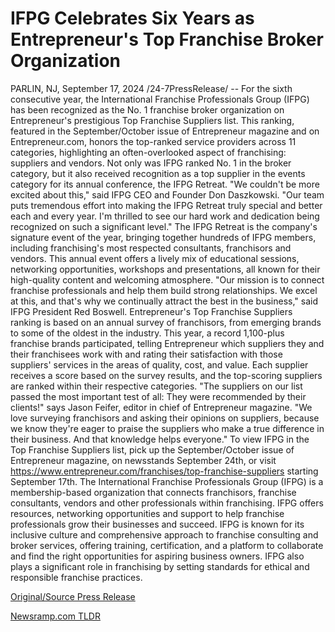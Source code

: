 # IFPG Celebrates Six Years as Entrepreneur's Top Franchise Broker Organization

PARLIN, NJ, September 17, 2024 /24-7PressRelease/ -- For the sixth consecutive year, the International Franchise Professionals Group (IFPG) has been recognized as the No. 1 franchise broker organization on Entrepreneur's prestigious Top Franchise Suppliers list. This ranking, featured in the September/October issue of Entrepreneur magazine and on Entrepreneur.com, honors the top-ranked service providers across 11 categories, highlighting an often-overlooked aspect of franchising: suppliers and vendors. Not only was IFPG ranked No. 1 in the broker category, but it also received recognition as a top supplier in the events category for its annual conference, the IFPG Retreat. "We couldn't be more excited about this," said IFPG CEO and Founder Don Daszkowski. "Our team puts tremendous effort into making the IFPG Retreat truly special and better each and every year. I'm thrilled to see our hard work and dedication being recognized on such a significant level."  The IFPG Retreat is the company's signature event of the year, bringing together hundreds of IFPG members, including franchising's most respected consultants, franchisors and vendors. This annual event offers a lively mix of educational sessions, networking opportunities, workshops and presentations, all known for their high-quality content and welcoming atmosphere. "Our mission is to connect franchise professionals and help them build strong relationships. We excel at this, and that's why we continually attract the best in the business," said IFPG President Red Boswell.  Entrepreneur's Top Franchise Suppliers ranking is based on an annual survey of franchisors, from emerging brands to some of the oldest in the industry. This year, a record 1,100-plus franchise brands participated, telling Entrepreneur which suppliers they and their franchisees work with and rating their satisfaction with those suppliers' services in the areas of quality, cost, and value. Each supplier receives a score based on the survey results, and the top-scoring suppliers are ranked within their respective categories.  "The suppliers on our list passed the most important test of all: They were recommended by their clients!" says Jason Feifer, editor in chief of Entrepreneur magazine. "We love surveying franchisors and asking their opinions on suppliers, because we know they're eager to praise the suppliers who make a true difference in their business. And that knowledge helps everyone."  To view IFPG in the Top Franchise Suppliers list, pick up the September/October issue of Entrepreneur magazine, on newsstands September 24th, or visit https://www.entrepreneur.com/franchises/top-franchise-suppliers starting September 17th.  The International Franchise Professionals Group (IFPG) is a membership-based organization that connects franchisors, franchise consultants, vendors and other professionals within franchising. IFPG offers resources, networking opportunities and support to help franchise professionals grow their businesses and succeed.  IFPG is known for its inclusive culture and comprehensive approach to franchise consulting and broker services, offering training, certification, and a platform to collaborate and find the right opportunities for aspiring business owners. IFPG also plays a significant role in franchising by setting standards for ethical and responsible franchise practices. 

[Original/Source Press Release](https://www.24-7pressrelease.com/press-release/514364/ifpg-celebrates-six-years-as-entrepreneurs-top-franchise-broker-organization) 

[Newsramp.com TLDR](https://newsramp.com/None) 